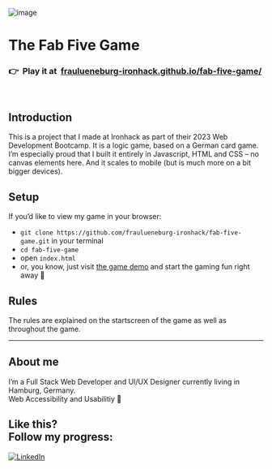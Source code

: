 ![image](https://github.com/fraulueneburg/fab-five-game/assets/122455194/996cf23b-297c-4714-8c0c-77ab65ddf475)

# The Fab Five Game

### 👉&nbsp;&nbsp;Play it at&nbsp;&nbsp;[fraulueneburg-ironhack.github.io/fab-five-game/](https://fraulueneburg-ironhack.github.io/fab-five-game/)
<br />

## Introduction
This is a project that I made at Ironhack as part of their 2023 Web Development Bootcamp. It is a logic game, based on a German card game. I’m especially proud that I built it entirely in Javascript, HTML and CSS – no canvas elements here. And it scales to mobile (but is much more on a bit bigger devices).  


## Setup

If you’d like to view my game in your browser:

- `git clone https://github.com/fraulueneburg-ironhack/fab-five-game.git` in your terminal
- `cd fab-five-game`
- open `index.html`
- or, you know, just visit [the game demo](https://fraulueneburg-ironhack.github.io/fab-five-game/) and start the gaming fun right away 🚀

## Rules

The rules are explained on the startscreen of the game as well as throughout the game.

---

## About me

I’m a Full Stack Web Developer and UI/UX Designer currently living in Hamburg, Germany.  
Web Accessibility and Usabilitiy 🧡 

## Like this? <br />Follow my progress:

<a href="https://linkedin.com/in/fraulueneburg" target="_blank">
<img alt="LinkedIn" src="https://img.shields.io/badge/-linkedin-1572B6?&style=for-the-badge&logo=css3&logoColor=white" />
</a>
